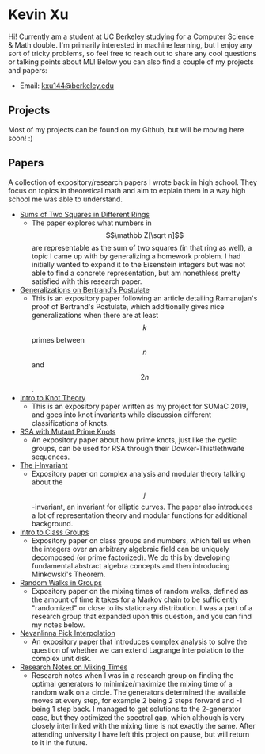 <script
  src="https://cdn.mathjax.org/mathjax/latest/MathJax.js?config=TeX-AMS-MML_HTMLorMML"
  type="text/javascript">
</script>
# Kevin Xu

Hi! Currently am a student at UC Berkeley studying for a Computer Science & Math double. I'm primarily interested in machine learning, but I enjoy any sort of tricky problems, so feel free to reach out to share any cool questions or talking points about ML! Below you can also find a couple of my projects and papers:
- Email: [kxu144@berkeley.edu](mailto:kxu144@berkeley.edu)

## Projects
Most of my projects can be found on my Github, but will be moving here soon! :)

## Papers
A collection of expository/research papers I wrote back in high school. They focus on topics in theoretical math and aim to explain them in a way high school me was able to understand.
- [Sums of Two Squares in Different Rings](Sums_of_Two_Squares_in_Different_Rings.pdf)
    - The paper explores what numbers in $$\mathbb Z[\sqrt n]$$ are representable as the sum of two squares (in that ring as well), a topic I came up with by generalizing a homework problem. I had initially wanted to expand it to the Eisenstein integers but was not able to find a concrete representation, but am nonethless pretty satisfied with this research paper.
- [Generalizations on Bertrand's Postulate](Generalizations_on_Bertrand_s_Postulate.pdf)
    - This is an expository paper following an article detailing Ramanujan's proof of Bertrand's Postulate, which additionally gives nice generalizations when there are at least $$k$$ primes between $$n$$ and $$2n$$.
- [Intro to Knot Theory](A_Basic_Introduction_on_Knot_Theory.pdf)
    - This is an expository paper written as my project for SUMaC 2019, and goes into knot invariants while discussion different classifications of knots. 
- [RSA with Mutant Prime Knots](RSA_with_Mutant_Prime_Knots.pdf)
    - An expository paper about how prime knots, just like the cyclic groups, can be used for RSA through their Dowker-Thistlethwaite sequences.
- [The j-Invariant](Introduction_of_the_j_Function.pdf)
    - Expository paper on complex analysis and modular theory talking about the $$j$$-invariant, an invariant for elliptic curves. The paper also introduces a lot of representation theory and modular functions for additional background.
- [Intro to Class Groups](Class_Groups.pdf)
    - Expository paper on class groups and numbers, which tell us when the integers over an arbitrary algebraic field can be uniquely decomposed (or prime factorized). We do this by developing fundamental abstract algebra concepts and then introducing Minkowski's Theorem.
- [Random Walks in Groups](Random_Walks_in_Groups.pdf)
    - Expository paper on the mixing times of random walks, defined as the amount of time it takes for a Markov chain to be sufficiently "randomized" or close to its stationary distribution. I was a part of a research group that expanded upon this question, and you can find my notes below.
- [Nevanlinna Pick Interpolation](Nevanlinna_Pick_Interpolation.pdf)
    - An expository paper that introduces complex analysis to solve the question of whether we can extend Lagrange interpolation to the complex unit disk.
- [Research Notes on Mixing Times](Mixing_Times_Research___Kevin.pdf)
    - Research notes when I was in a research group on finding the optimal generators to minimize/maximize the mixing time of a random walk on a circle. The generators determined the available moves at every step, for example 2 being 2 steps forward and -1 being 1 step back. I managed to get solutions to the 2-generator case, but they optimized the spectral gap, which although is very closely interlinked with the mixing time is not exactly the same. After attending university I have left this project on pause, but will return to it in the future.